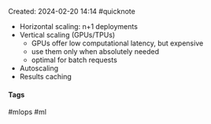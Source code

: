 Created: 2024-02-20 14:14
#quicknote

- Horizontal scaling: n+1 deployments
- Vertical scaling (GPUs/TPUs)
	- GPUs offer low computational latency, but expensive
	- use them only when absolutely needed
	- optimal for batch requests
- Autoscaling
- Results caching

#### Tags
#mlops #ml